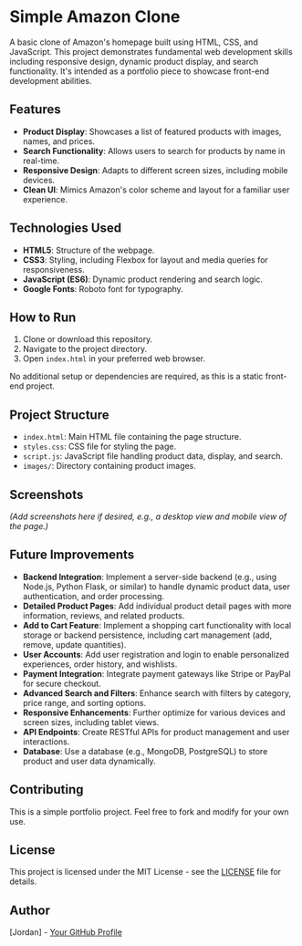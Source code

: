 # Simple Amazon Clone

A basic clone of Amazon's homepage built using HTML, CSS, and JavaScript. This project demonstrates fundamental web development skills including responsive design, dynamic product display, and search functionality. It's intended as a portfolio piece to showcase front-end development abilities.

## Features

- **Product Display**: Showcases a list of featured products with images, names, and prices.
- **Search Functionality**: Allows users to search for products by name in real-time.
- **Responsive Design**: Adapts to different screen sizes, including mobile devices.
- **Clean UI**: Mimics Amazon's color scheme and layout for a familiar user experience.

## Technologies Used

- **HTML5**: Structure of the webpage.
- **CSS3**: Styling, including Flexbox for layout and media queries for responsiveness.
- **JavaScript (ES6)**: Dynamic product rendering and search logic.
- **Google Fonts**: Roboto font for typography.

## How to Run

1. Clone or download this repository.
2. Navigate to the project directory.
3. Open `index.html` in your preferred web browser.

No additional setup or dependencies are required, as this is a static front-end project.

## Project Structure

- `index.html`: Main HTML file containing the page structure.
- `styles.css`: CSS file for styling the page.
- `script.js`: JavaScript file handling product data, display, and search.
- `images/`: Directory containing product images.

## Screenshots

*(Add screenshots here if desired, e.g., a desktop view and mobile view of the page.)*

## Future Improvements

- **Backend Integration**: Implement a server-side backend (e.g., using Node.js, Python Flask, or similar) to handle dynamic product data, user authentication, and order processing.
- **Detailed Product Pages**: Add individual product detail pages with more information, reviews, and related products.
- **Add to Cart Feature**: Implement a shopping cart functionality with local storage or backend persistence, including cart management (add, remove, update quantities).
- **User Accounts**: Add user registration and login to enable personalized experiences, order history, and wishlists.
- **Payment Integration**: Integrate payment gateways like Stripe or PayPal for secure checkout.
- **Advanced Search and Filters**: Enhance search with filters by category, price range, and sorting options.
- **Responsive Enhancements**: Further optimize for various devices and screen sizes, including tablet views.
- **API Endpoints**: Create RESTful APIs for product management and user interactions.
- **Database**: Use a database (e.g., MongoDB, PostgreSQL) to store product and user data dynamically.

## Contributing

This is a simple portfolio project. Feel free to fork and modify for your own use.

## License

This project is licensed under the MIT License - see the [LICENSE](LICENSE) file for details.

## Author

[Jordan] - [Your GitHub Profile](https://github.com/jordanryanoFA)
